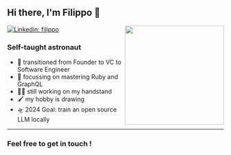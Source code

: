 ## Hi there, I'm Filippo 👋
<img align='right' src="https://media.giphy.com/media/wET3URacPVM9G/giphy.gif" width="230">

[![Linkedin: filippo](https://img.shields.io/badge/-filippo-blue?style=flat-square&logo=Linkedin&logoColor=white&link=https://www.linkedin.com/in/thaianebraga/)][Linkedin] 

### Self-taught astronaut


- 🌱 transitioned from Founder to VC to Software Engineer
- 🧠 focussing on mastering Ruby and GraphQL
- 🤸🏻 still working on my handstand 
- 🖌️ my hobby is drawing
- 🛸 2024 Goal: train an open source LLM locally

---

### Feel free to get in touch !

[Linkedin]: [https://www.linkedin.com/in/smilemeup/](https://www.linkedin.com/in/filippomassarelli/)
[GitHub]: https://github.com/filippomassarelli
[Seedrs]: https://seedrs.com/
[NangaMai]: https://www.nanga-mai.com/
[satoshi]: https://bitcoin.org/bitcoin.pdf/
